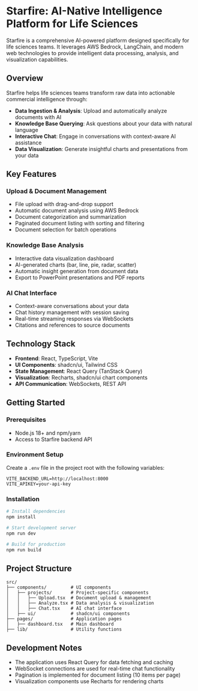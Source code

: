 # Starfire: AI-Native Intelligence Platform for Life Sciences

Starfire is a comprehensive AI-powered platform designed specifically for life sciences teams. It leverages AWS Bedrock, LangChain, and modern web technologies to provide intelligent data processing, analysis, and visualization capabilities.

## Overview

Starfire helps life sciences teams transform raw data into actionable commercial intelligence through:

- **Data Ingestion & Analysis**: Upload and automatically analyze documents with AI
- **Knowledge Base Querying**: Ask questions about your data with natural language
- **Interactive Chat**: Engage in conversations with context-aware AI assistance
- **Data Visualization**: Generate insightful charts and presentations from your data

## Key Features

### Upload & Document Management
- File upload with drag-and-drop support
- Automatic document analysis using AWS Bedrock
- Document categorization and summarization
- Paginated document listing with sorting and filtering
- Document selection for batch operations

### Knowledge Base Analysis
- Interactive data visualization dashboard
- AI-generated charts (bar, line, pie, radar, scatter)
- Automatic insight generation from document data
- Export to PowerPoint presentations and PDF reports

### AI Chat Interface
- Context-aware conversations about your data
- Chat history management with session saving
- Real-time streaming responses via WebSockets
- Citations and references to source documents

## Technology Stack

- **Frontend**: React, TypeScript, Vite
- **UI Components**: shadcn/ui, Tailwind CSS
- **State Management**: React Query (TanStack Query)
- **Visualization**: Recharts, shadcn/ui chart components
- **API Communication**: WebSockets, REST API

## Getting Started

### Prerequisites
- Node.js 18+ and npm/yarn
- Access to Starfire backend API

### Environment Setup

Create a `.env` file in the project root with the following variables:

```env
VITE_BACKEND_URL=http://localhost:8000
VITE_APIKEY=your-api-key
```

### Installation

```bash
# Install dependencies
npm install

# Start development server
npm run dev

# Build for production
npm run build
```

## Project Structure

```
src/
├── components/         # UI components
│   ├── projects/       # Project-specific components
│   │   ├── Upload.tsx  # Document upload & management
│   │   ├── Analyze.tsx # Data analysis & visualization
│   │   ├── Chat.tsx    # AI chat interface
│   ├── ui/             # shadcn/ui components
├── pages/              # Application pages
│   ├── dashboard.tsx   # Main dashboard
├── lib/                # Utility functions
```

## Development Notes

- The application uses React Query for data fetching and caching
- WebSocket connections are used for real-time chat functionality
- Pagination is implemented for document listing (10 items per page)
- Visualization components use Recharts for rendering charts

